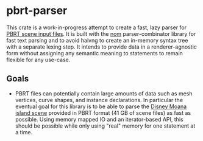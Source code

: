 # pbrt-parser

This crate is a work-in-progress attempt to create a fast, lazy parser for [PBRT scene input files](https://www.pbrt.org/fileformat-v3.html).  It is built with the [nom](https://github.com/Geal/nom) parser-combinator library for fast text parsing and to avoid
haivng to create an in-memory syntax tree with a separate lexing step. It intends to provide data in a renderer-agnostic form without assigning any semantic meaning to statements to remain flexible for any use-case.

## Goals

* PBRT files can potentially contain large amounts of data such as mesh vertices, curve shapes, and instance declarations. In particular the eventual goal for this library is to be able
to parse the [Disney Moana island scene](https://www.technology.disneyanimation.com/islandscene) provided in PBRT format (41 GB of scene files) as fast as possible. Using memory mapped IO and an iterator-based API, this should be possible while only using "real" memory for one statement at a time.
